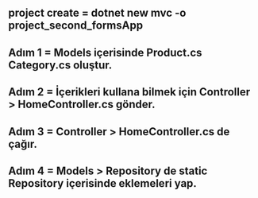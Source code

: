 ## project create = dotnet new mvc -o project_second_formsApp

## Adım 1 = Models içerisinde Product.cs Category.cs oluştur.

## Adım 2 = İçerikleri kullana bilmek için Controller > HomeController.cs gönder.

## Adım 3 = Controller > HomeController.cs de çağır.

## Adım 4 = Models > Repository de static Repository içerisinde eklemeleri yap.